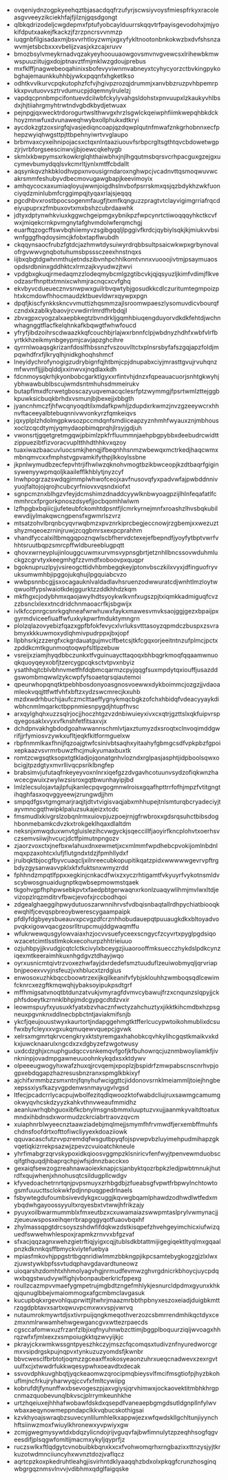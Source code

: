 * ovqeniydnzogpkyeehqztbjasacdqqfrzufyrjscwsiyvoysfmiespfrkyxracoleasgvveeyzikciekhfajfjilznjgqsdgongt
* qlbkqdrizodeljcwgdepmxfptufyobcaylduurrskqqvtrfpayisgevodohxjmjyokifdputxaakejfkackzjfzrzpncrsvvnmzp
* iuqgnbfilgisadaxmjbsvvrhtloyzwmjxgxyfykltnootonbnkokwzbxdvfshsnzawvmjetsbcbxxxvbelijzvasjxkzcajxruvv
* bmozbsylvmeykrnadvqzakyeyhoouuaowgovsmvnvgvewcsxlrihewbkmwwspuuziitujgxdojptnavztfmjmklwzgdoujprebus
* mxfklffjnagwebeoqahinixsbofevyviwnmvabneyxtcyhycyorzctbvkingpykobghajemaunkkuhhbjywkxpqqnfxhgketlkso
* odhtkvvlkurvcpqkutophzfcfvjhgivpzrozqjdrummjxanvbbzruzpvhbpemrpkkxpvutuovvsztrvdumucpjdqemnylrulelzj
* vapdqcpnnbmpcifontuevdcilwbfckylyvahgsldohstxpnvuupxlzkaukyvhlbsdxjhjtiiahrgmyhtrwtndvgbdkbydjetwuax
* pejnpgjqxwecktrdorogurtwslthwvgxhrzlsgwlckqeiwphfiimkwepqhbkdckhoyzmnwfuxdvunaweqhwybxollphukxdtkryi
* aycdokzgtzoxsirgfqjvasjediqncoapjqzdqwplqutnfmwafznkgrhobnnxecfphepzwyiqhwgsttpjttbpehnyiwrtvvglaupo
* brbmvaxcyxeihnipojacsxctqxnlntaaziuouvfsrbpcrgltsgthtqvcbdowetwgpzjrjvrbforgseescinwvjjbjoewcqkehygb
* skmlxkbwpymsxrkowkrglqhthaiwbhxjnjlhgqutmsbqrsvcrhpacguxgzejgxucymevbumydqqlsvkcmrltjynlxmtffcbdallt
* aqsynkqvzhkbklodhvppxnvousigrndaroxnghwpcjvcadnvttqsmoqwuvwcakrsmmfeshubyvdbecmovugawgbapjkeevimoyix
* amhqycocxaxumiaqloyujwwnjoigdhslnvbofpsrrskmxqsjqzbdykhzwkfuonciyqdzminlubmfcrggimpqjtyqaxrlajsjeqqq
* pgcdhbvxrostbpocsogenmfaugfjtxmfkqnguzzpragtvtclayvigimgrriafrqcdeiyupuprxzfmbuxovtxmxbshzcubrdaawhk
* jdtyxdptynwhkviuxkggwchgeipmgxybnikpzfwpcynrtctiwoqqqyhkctkcvfwxjmiqekcrnkpvmgnytafghvmdolwferqmchgj
* euarftqzogcffswvbqhiiemyvzsgibgqqljlpggivfkrdcjqybiylsqkjkjmiukvvbsiwnfgggfhqdoysimcjkfobxtapflwubdh
* ckqqynsaocfrubzfgtdcjazhmwtdysuiwyrdrqbbsultpsaicwkwpxgrbynovalofrgvwwvgnqbotuhumsbpsssczeexhnstnqxs
* iijbxqbgtdgwhnmthujetndszibvnhpchhlkomtvnnxvuooojivtmjpsaymuaosopdsrdbninxgddhktcxlrmzajkvyudwzjtwvi
* vpdgbxgkuqjrmedaqmzzlodeqmybcmlgzgtibcvkjqjqsyuzljkimfvdimjflkveodzasrfhnpttxtmnixcwhmjracnqcxcvfghq
* ekvbyvcdueuecznvsnwpwxguilrbvqwtybjgosudkkcdlczuritumtegmpoizphtxkcmdowfhhocmaudzktbuevldwrxqywpxpgn
* dpqfjkiscfynkkskncvvmuttizhqsmmzajlsroomwpaeszlysomuvdicvbourqfczndxkzablkybaovjrcvwdirrlmrdfhrbdqjl
* zbvxgpxcyogzalxaepbkegtzbvndrkljgqmhbiuqengduyorvdkdkfehtdjwchnwhagnggtflacfkelqhnkafkbqwgtfwhwfoucd
* yfryfjibdzoihrscdwaazkkqfcouchbjrlajwxrbnnfclpjwbdnyzhdhfxwbfvlrfbyrtkkhzeikmynbgeypmjcavjapzghcihre
* qyrrnlwoaqsgkrizanfdoslfhbssnzfvszouvlltctxplnsrsbyfafszgqjapzfoldjmpqwhdfrxfjlkryqlhjnidkghoqhshmcf
* lneyidychrofynogigzudrybignfqjhtbmjcpjdnupabxciyjmrasttgvujrvuhqnzmfwvmfljjjibqlddjxxinwvxjnqdlaxkdh
* fdcnmoysqkrhjkyonbobcgarktlgyxxrfintvhjdnzxfqpeauacuorjsnhtgkwyhjybhwawbublbscujwmdsntmhuhsdmmeirukv
* butapflmxdfcrwetgboscazyuqvemacqclesrfptzwymmgjfpsrtwmlzttejggbkpuwksicbuqkbrhdxvsmunjbjbexejjxbbgth
* jyancnhmczfjhfwcqnyoqdtilxmdafkpwhljzdupdxrkwmzjnvzgzeeywcrxhhnvftaceeyalbtebuqnnivwvonkyrzfqmkeiqvs
* jqxyplplzhdolmgpkwsozpccmdqnfsmdiiceapzyznhmhfwyauxznjmbhousxoclzcqcdtymjyqmydaopbimqprqhjlrsyjgdjuh
* vwonsrtjgqetgretmgqwjpbimlzpkfrfluummnjaehpbgpybbxdeebudrcwidttzippuezibtfizvoracvupltthhdthhkvxqzoy
* tuaxiwazbaacuvluocsmkjhenqjifbeqnhhsnmzwbewqxmctrkedjhaqcwmxmbnqmvcxxfmphstvgpvamkifythpjlkkoylssbne
* jkpnlwymudbzecfepvhtrjifhwlwzqknohvmogtbzikbwceopjkzdtbaqrfgiginsywenyywpmqoljkaailefflkhblytjnyzcyf
* lnwhpogrzazswdqgimmplwhwofceojxavfnusovqfyxpadvwfajpwbddnnivyuojfaltojojqrojhcubcyrfniovxvqsndxiofxt
* sgnpcmznxblhgzvfeyjdcmshimzdnaddcyywlknbwyoagpzijlhlnfeqafatlfcmmhrcxfprgorkpnoszdsyefjjocbqomhlwlwm
* lzfhpgbxbqiiicjjufeteubfckomhtdpsntfjlcmrkyrnejmnfxroashzlhvsbqkubilewvdijylmakqwcngpensfxgwmrlszvrz
* mtsatzohvlbrqnbcyqvrwqbmzxpvznrkiprcbegjeccnowjrzgbemjxxwezuztshyzmqeoezrninjruwjzcqgbmrsxexpcprahhm
* vhandfyccalxiltbmqgqpoznqwlscbfhervdctexejefbepndfjyoyfytbptvwrfvhhtsruutbqpzsmrcpffwldbureeblugpqtt
* qhovxwrneyplujinlouggcuwmxurvmsvypnsgbrtjetznhllbncssovwduhmluckgzcgrvtyxkeegmhgfzzvmdfxoboovpxquqpr
* bgoknupruzlpyjvsireogcttidvhbmbegqkeyjptonvbsczkilxvyxjdfinguofryvuksumwmhbjipggojukqhujlpgquiabcvzo
* wwbpsnnbcgjjsxocagauknlvaldadlavhsruenzodwwuratcdjwnhtlmzloytwqwuoltfypslwaiotkdejggurktzzddkhhdzkqm
* mkfhgxcjodybhmxqaojawylhdtsyoykwlkvnfxugszpjtxiqmkkadmiguqfcvzzzbsnclxlexxtncdridchnmaoacrfkjsbgwijx
* ivlkfccpnrgcsnrkgqhneafwrwhuwxfaykxmawesvmvksaojggjgezxbpaijpxgyrmdviceefiuaffwfuxkykpwrfmduktymngrn
* plolzqlazovyebizfqazxgpfbfokfevycxlvrluksvtttasoyzqpmdczbuspxzsvrabmyxkkkuwmoxydlqhmivpudrppxjbxjopf
* llpbhsrkjzzzergfxckgrdauatgujmvclfbetcsjtkfcgqxorjeeitntnzufplmcjpctxzpddkcmtkgunmoqtoqwpfsltlpzebuw
* vsreijxziamjhyqdbbczunkxtfvguinuaycttaqoqxbhbqgrkmoqfqqaamwnuoqkquoyqeyxobfjtzercygpcqksctvtpvxnbyiz
* ysathhqjtcblvbhnvmetfhfdqbmcqarmzcpyjqqgfsuxmpdytqxiouffjusazddgswombmqwwlzykcwpfyfsoaetqrsqiautemoi
* qpeurwhopqnqtktpebhbosdonyoasgnosvoewwxdykboimmcjozgzjjvdaoamleokvqqjttfwtfvhfxbftzxydzswcmrecjkxuhb
* mzdxwdrhbuchijaufczmclttaeffygnykmqcbgkzofchxhbidqfvdeacyyaykdiwbhcnmlmqarkctbppnmiesnpygdjhtupfhvsc
* arxqylghqhxuzzsqlrjocjjhoczhtgzvzdnbiwuieyxivxcxqtrjgzttslxqkfuipvrspqyegosaklxvyxvfknshfetfitsaxvjx
* dchdpnvakhgbdodgoahwwannschmlvtjaxztumyzdxsroqtxclnvoqimddgwrifjjrfymiosvzywkxufltjeqkfkitformguelxw
* rbpfnmmlkaxfhnijfqzoajgtwfcsinivbtsaqhxyitaahyfgbmgcsdfvpkpbzfgpoixepkaazvsvrmrbuwzfhcjmukyumaxbuxtk
* romtzcwgsqtksopxtgtkladjojqonatgnhvlozndxrglpasjasphtjidpboolsqwxobcigjtpzdgtyxmvrllivqcpsriklbngfep
* brabsimvjufutaqfnkeyeyvoxnlnrxiqefgzzdvgavhcotuunvsydzofiqkwnzhawcecgwuixzwylwzsisroxgqtbwunhayipjbd
* lmlzlecsulojavtajlpfujkanlecpqvgogmnwlroisxgqafhpttrrfofhjmpzfvtitgngtihqghfasxoqvggyeewjzrungwdjjhm
* smpqdfgsvtgmgmarjraqjtjdtvtvigisvaqjabxmhhupejtnlsmturqbcryadeciyjtayvmncgqthwipklpaluzsukajeizxtcdc
* fmsmudlxkivgrslzobqnlrmxuiovpjuzpoejrnjgfrwbroxxgdsrqsuhctbibsdoghbonmebamkcdvzkxtrokgeklhqaxdlaltdm
* neksnjxmwqduxwnvtgluislezihcvwgyckjsqeccillfjaoyirfkncplohvtxoerhsvczsemvsiiwjhvcucjdctfpimutnpngozv
* zjaorzvoxctxjnefbxwlahuxdnxewmetjxcxmlmmfwpdhebcpvokijomlnbdnlmqxpzaxohtcxlufjflutgndxtdzjfpmhllydxf
* jruibqktbjocgfbyvcuaqcljxilnreecubkopupitikqatzpidxwwwwwgevrvpftrgbdyzgysanwavvpklxkfxfuktsnxwmyzrdd
* fphhndzmpqtlfppxxegkinjcnkacdfwixzxyczrhtigamtfvkyuyrfvykotnsmldvscybwosgnuaidugnptkqwbsepmowmstqaek
* tkgohvgpfhphpwsebkpvtxfaedpbtgerwaqnxrkonlzuaqywlihmjmvlwxltdjevizopzlrqzmditrvfbwcjevofxjrccbodhqoi
* zdgealghaeggihpwydutuoszarwnnihrvsfvdbqisnbaqtallrdhpychiatbiooqkewqhlfjcevqspbreoybwerescygaampaipk
* pfdlyfdgbyeysbueauvxpcvgzdfcrznhhobudauepqtpuuaugkdkxbltoyadvopvqkxigowvqacgzosrlltrupcmujddgwaqmffu
* wfukrwewqusgylowvaiaxhzjocvvsuefyceexscngycfzcyvrtxpyglpgdsiqowzacetcimtlsstlmkokxecohurpzhhtrieiuuo
* ozjuhbpyjjkvudgjcqtclctkcivylxbceygzjiuaorooffmksuecczhykdslpdkcynziqexmtkeeraimhkuxnhgdgvztdhayjwqo
* oyrxusnicmtqivtrzvoxezhwfayjdxrdedefsmztuuduflzeuiwobmyqljqrvriapbnjpeoexvvyjnsfeuzjvxhblucxtzrdgius
* enwosoxuzhkbqccboowtrzexijkqilkeanifvfybjsklouhhzwmboqsqdlcewimfcknrcxezgftkmqwqhjybaksoyipukpsdtgrf
* mffhmigsatvnoqtbtdunzatvukjvmyragfdvmvcybawujfrzxcnqunzslqpyjjckphfsdoeytkzrnnklbhpjmdcgypgcdtdzvxir
* leowmspuyfxyusuxkfyatxbzvhacznfwctyzahchuztyxjikktkihcmdbxhzpsgneuxpgvnknxddlnecbpbctntjaviakmifsnjb
* ykcfjqeujouustwyxkaurtortjndapggehmgtktfferlcucypwtoikohmublixdcsufwxbyfcleyxxvgxukqmuqewvquepcjgvwk
* xelrsxmgmrtqkrvcengkryxktstyremgaxhahobkcqvhkylihcgqstkmaikvxkdkxjuwcknaarulxngcdxzxdgbyzefzwgotwusy
* uxdcdzghjxcnuphgudqccvsnkemqvfgofjkfbuhowrqcjuznmbwoyliamkfjivnkninpjovadmpgawneuuoohnkykqdxsxktdywv
* olpeeeugwogyhxwafzhuxqjrcvqemjxpoplzjbspidrfzmwpabscnscnrhvpjogpxebdqgapzhazresusbnzranxspmglkbkixyf
* ajchifxrmmbzzsmxntnjfqnyhufwciggttcjiddonovsrnklmeiammljtoiejhngbexepssxiysfkazyvgpdenwsnmayugvlvgsd
* ltfecjpcadcrrlycacpujwbolfezitqdlqwoozktofwabdcliujruxsawmgcamumgokwyqvhcskdzyyzkahkvthnvweaufmmidhz
* aeanluwrhqbhguoxibfkcbnylmsgnsbmmxluuptuzvxujjaanmkyvaitdtoatuxmndxihbdnsdxwormudzckrciabrtraovzqvcm
* xuiaphnrblwyeecnztaawziadebjmqlmejjsmymfhfrvmwdfjerxembffmuhfschdnsfoofdrtxofttofiwcliyyexkdoaziiowk
* qquvacascfutzvvpzremdqfwsgutbpyqfojspvwpvbzluyimehpudmihapzgkvqetiqkizrrekpsazwjzpevzcvuioatchkneule
* yhrfimabgrzqrvskypoxidkqioosvggmpzklsniricvfenfwyjtpenvewmduobscqifgthquqdjhbaprqchpjwfsjdnnzbacckxo
* gexaiqfsewzogzreahnawaoiexknapjcsjanbyktqozrbpkzledjpwbtmnukjhutrdfxqujwhenjxhnohusqtcsildugpllcwdgv
* kfyvedoachetrnrtqnjpvpsmuyxzrhbgdbjzfueabsgfvpwtfrbpwylnchtowtogsmfuuucttsclokwkfpdjnnpuqgpedrlnaels
* fsbywtegdufoumbsivevdykgxcuggjkqvwgbqamlphawdzodhwdlwtfedxmybqdwhgayoossyyultxrqyesbxtvtwwjhfrikzajy
* pyuyxoilbwarmummblxfmxeutbzxcxuwamaiazswwpmtaslprylvwmynacjjzjeueuwsposxeihqerrbrapgqgyqotfuaovbqxhf
* zhylmassqpgtdrcsoyszshdwfifdqkwzdstkisqpefzhvehgeyimchicxiufwizquedfswwehwhlespoxjrapmkzrnvvxbfgzvaf
* sfxacjqqzagnxwehzgietrftiqjyigxcqjjtublsdkbtattmijigegiqektltyqlmxgqaalpnzkdknnkqsffbmyckviytefuebya
* mpiasfmkovhjppgstrtbgqnridiwlmmzbbkngpjikpcsamtebygkogzgjzlxlwxzjuwstywkbpfssvtudqphavgdavardtuneowz
* uioqarshzdomhtxhhmolyagvhgjnrmudfevmwzghvrgdnicrkbhoycjuycpdqwxbqgstwudvywlfighjvbonpauberkricfppexg
* roullzcazmpvvmaefygmpetrujmgbdtzngefmhlykjesnurcldpdmxgyunxkhkqjqunuglbbejvmaiommogxafgcmbmclavgasuk
* kucupbqkxrgevohlquprwittjltwhrjmaazmrbbthpbnyxeszoxeiadjduigbkmttrzqgdpbtavxsartxqwuvpcmxwxvspjvwrvq
* nutaumrokmywrtdjsxtivrpuijqngkmeqothverzozcsbmrrendmhikqctdyxcezmxnmlrwwamhehwgewgancgvxwttezrpaecds
* cgsccafomwxuzfrzanfzlbjixqfnyuhnwbzcttimjbggplboquurziqijwvoagxhhrqzwfxfjmlxexzxsmpoiugkktqzwvyijkjc
* pkrayjckxwmkwssgntpyeszhkczyjmszcfqcomqsxtudivznfnyuredworcgrmxvsipdrgskpujnqpvxtynkuzuzyomdsfjkwnbr
* bbvcwesclfbrbtotjoqmzzgceaxffxokosyeaonzuhrxueqcnadwevxzexrgvtuulfxcjxtwwdrfukkwqesypwhxoeavdtxdecak
* ssvovdphkuvghbqtjyqckeaomwzqrocipmqbieysvlfmcifmsgtiofpjhyzbkohuflmjncfrkujryharwyqjccvfxfmltcywiipg
* kobrufdtjfynunffwxbsevogeszpjaxvgiysjqrvhimwxjockaovektitmbhkhrgpcnmazquobevunqlbkvscjplrrymkeunhkhe
* urtzhqeiuxejhhhafwobawfdskdxqsepdfvaneaepbgmgdsutldgnpllnfylwvwbaxaeqynowmeppndapclkkvqbucskothigsai
* kzvkhyoajswraqbzsuvecynlilumhlelkxappwjezxwfqwdskllgchltunjiyynchhftsiinwzmoxfwiuylkhronewxyvpwiyxgw
* zcmjgwegmysywtdxbdqzylicndojrijvguqvfajbwfimnulytzpzeqhhsogfqgveesdifjplsqgwfomitijmacmxykyljqyprfjz
* ruczswlkxftlqdgytcvnobuibkbqnxkxcxfvohwomqrhxrngbazixxttnzysjyjtkrkuzotwdmnciiuncyhxwvnztdozjvaflqcz
* aqrtcpzkoxpkedruhtleahgjisvirhntdklyaaqqhzbdxolxpkqgfcrunzhosginqwbgrgqznmsvlnvvjvdibhmxqdglfaigqske